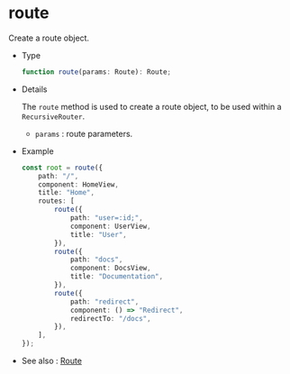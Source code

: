 # route

Create a route object.

-   Type

    ```ts
    function route(params: Route): Route;
    ```

-   Details

    The `route` method is used to create a route object, to be used within a `RecursiveRouter`.

    -   `params` : route parameters.

-   Example

    ```ts
    const root = route({
        path: "/",
        component: HomeView,
        title: "Home",
        routes: [
            route({
                path: "user=:id;",
                component: UserView,
                title: "User",
            }),
            route({
                path: "docs",
                component: DocsView,
                title: "Documentation",
            }),
            route({
                path: "redirect",
                component: () => "Redirect",
                redirectTo: "/docs",
            }),
        ],
    });
    ```

-   See also :
    [Route](/recursive-docs/core/Route)
